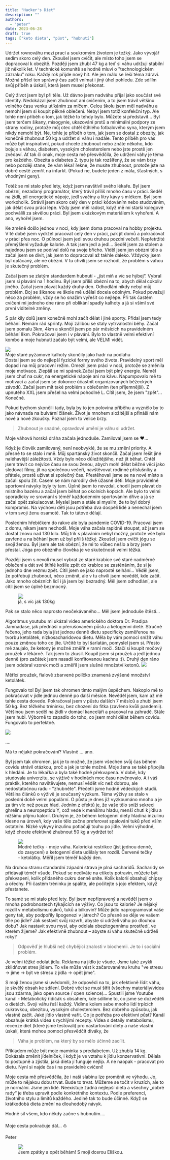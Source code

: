 ```yaml
---
title: "Hacker's Diet"
description: ""
authors:
  - "peter"
date: 2023-06-28
draft: true
tags: ["keto dieta", "púst", "hubnutí"]
---
```

Udržet rovnováhu mezi prací a soukromým životem je težký. Jako vývojář sedím skoro celý den. Zkoušel jsem cvičit, ale místo toho jsem se dopracoval k obezitě. Později jsem zhubl 47 kg a teď si váhu udržuji stabilní již několik let. V technické komunitě se hodně mluví o "technologickém zázraku" roku. Každý rok přijde nový hit. Ale jen málo se řeší téma zdraví. Možná přišel ten správný čas začít vnímat i jiný úhel pohledu. Zde sdílím svůj příběh a úskalí, která jsem musel překonat.

Celý život jsem byl při těle. Už dávno jsem nadváhu přijal jako součást své identity. Nedokázal jsem zhubnout ani cvičením, a to jsem trávil většinu volného času venku utíkáním za míčem. Celou školu jsem měl nadváhu a nemohl jsem si koupit pěkné oblečení. Nebyl jsem totiž konfekční typ. Ale tohle není příběh o tom, jak těžké to tehdy bylo. Můžete si představit... Byl jsem terčem šikany, misogynie, ukazování prstů a minimální podpory ze strany rodiny, protože můj otec chtěl štíhlého fotbalového syna, kterým jsem nikdy nemohl být. Ne, tohle je příběh o tom, jak jsem se dostal z obezity, jak konečně zhubnout 50 kg a udržet si váhu i nadále. Tento příběh pro vás může být inspirativní, pokud chcete zhubnout nebo znáte někoho, kdo bojuje s váhou, diabetem, vysokým cholesterolem nebo jste prostě jen zvědaví. Ať tak či onak, moje cesta mě přesvědčila, že udržení váhy je téma pro každého. Obezita a diabetes 2. typu je tak rozšířený, že se vám brzy nebo později stane, že vám lékař řekne, že musíte zhubnout, protože jste na dobré cestě zemřít na infarkt. (Pokud ne, budete jeden z mála, šťastných, s vhodnými geny).

Totéž se mi stalo před lety, když jsem navštívil svého lékaře. Byl jsem obézní, nezadaný programátor, který trávil příliš mnoho času v práci. Seděl na židli, pil energetické nápoje, jedl svačiny a litry kávy s mlékem. Byl jsem workoholik. Strávil jsem skoro celý den v práci kódováním nebo studováním, jak dělat svou práci lépe. Vždy jsem měl radost, když mě mí starší kolegové pochválili za skvělou práci. Byl jsem ukázkovým materiálem k vyhoření. A ano, vyhořel jsem.

Ke změně došlo jednou v noci, kdy jsem doma pracoval na hobby projektu. V té době jsem vydržel pracovat celý den v práci, pak jít domů a pokračovat v práci přes noc. O půlnoci jsem jedl svou druhou pozdní večeři. Nepřetržité přemýšlení vyžaduje kalorie. A tak jsem jedl a jedl... Seděl jsem za stolem a najednou jsem se podíval dolů na svoje břicho. Viděl jsem jen obézní tělo a začal jsem se divit, jak jsem to dopracoval až takhle daleko. Vždycky jsem byl oplácaný, ale ne obézní. V tu chvíli jsem se rozhodl, že problém s váhou je skutečný problém.

Začal jsem se zlatým standardem hubnutí - „jíst míň a víc se hýbej“. Vybral jsem si plavání na 1 hodinu. Byl jsem příliš obézní na to, abych dělal cokoliv jiného. Začal jsem plavat každý druhý den. Odhodlání nikdy nebyl můj problém. Boj se šikanou ve škole mě udělal docela odolným. Pokud považuji něco za problém, vždy se ho snažím vyřešit co nejlépe. Při tak častém cvičení mi jednoho dne ráno při oblíkání spadly kalhoty a já si všiml své první viditelné změny.

S pár kily dolů jsem konečně mohl začít dělat i jiné sporty. Přidal jsem tedy běhání. Nemám rád sprinty. Mojí zálibou se staly vytrvalostní běhy. Začal jsem pomalu 3km, 4km a skončil jsem po pár měsících na pravidelném běhání 8km. Pokračoval jsem i v plavání. Bylo to vlastně velmi efektivní kombo a moje hubnutí začalo být velmi, ale VELMI vidět.
</figure>
  <img src="hubnutipohybem.jpg" >
  <figcaption>
    Moje staré pyžamové kalhoty skončily jako hadr na podlahu
  </figcaption>
</figure>
Dostal jsem se do nejlepší fyzické formy svého života. Pravidelný sport měl dopad i na můj pracovní režim. Omezil jsem práci v noci, protože se změnila moje motivace. Zlepšil se mi spánek.Začal jsem být plný energie. Neměl jsem chuť na cukr, na energetické nápoje ani na kávu. Napumpovalo mě to motivací a začal jsem se dokonce účastnit organizovaných běžeckých závodů. Začal jsem mít také problém s oblečením (ten příjemnější). Z upnutého XXL jsem přešel na velmi pohodlné L. Cítil jsem, že jsem "zpět"... Konečně.

Pokud bychom skončili tady, byla by to jen polovina příběhu a vyznělo by to jako návnada na bulvární článek. Život je mnohem složitější a přináší nám nové a nové zkoušky. Poznal jsem to velice brzy. 

> Zhubnout je snadné, opravdové umění je váhu si udržet.

Moje váhová horská dráha začala jednoduše. Zamiloval jsem se ❤...

Když je člověk zamilovaný, není neobvyklé, že se mu změní priority. A přesně to se stalo i mně. Můj spartánský život skončil. Začal jsem řešit jiné naléhavější záležitosti. Vždy bylo něco důležitějšího, než jít běhat. Chtěl jsem trávit co nejvíce času se svou ženou, abych mohl dělat běžné věci jako sledovat filmy, jít na společnou večeři, navštěvovat rodinné příslušníky a přátele, prostě užívat si společný čas. Přestěhovali jsme se na nové místo a začali spolu žít. Časem se nám narodily dvě úžasné děti. Moje pravidelné sportovní návyky byly ty tam. Úplně jsem to nevzdal, chodil jsem plavat do místního bazénu a začal jsem běhat po okolních kopcích. Ale bylo to velmi sporadicky ve srovnání s téměř každodenním sportováním dříve a já se začal opět zakulacovat. Myslel jsem a stále si myslím, že to byl dobrý kompromis. Na výchovu dětí jsou potřeba dva dospělí lidé a nenechal jsem v tom svoji ženu osamotě. Tak to tátové dělají.

Posledním hřebíčkem do rakve ale byla pandemie COVID-19. Pracoval jsem z domu, nikam jsem nechodil. Moje váha začala rapidně stoupat, až jsem se dostal znovu nad 130 kilo. Můj trik s plaváním nebyl možný, protože vše bylo zavřené a na běhání jsem už byl příliš těžký. Zkoušel jsem cvičit jógu se svojí ženou. Byl jsem ale tak obézní, že mi to vůbec nešlo a brzy jsem přestal. Jóga pro obézního člověka je ve skutečnosti velmi těžká.

Později jsem s nevolí musel vybrat ze staré krabice své staré nadměrné oblečení a dát své štíhlé košile zpět do krabice se zasténáním, že si je jednoho dne vezmu zpět. Cítil jsem se jako naprosté selhání... Věděl jsem, že potřebuji zhubnout, něco změnit, ale v tu chvíli jsem nevěděl, kde začít. Jako mnoho obézních lidí i já jsem byl bezradný. Měl jsem odhodlání, ale cítil jsem se úplně bezmocný.
<figure>
  <img src="me_obese.jpg" > 
  <figcaption>
    já, s víc jak 130kg
  </figcaption>
</figure>

Pak se stalo něco naprosto neočekávaného... Měl jsem jednoduše štěstí...

Algoritmus youtubu mi ukázal video amerického doktora Dr. Pradipa Jamnadase, jak přednáší o přerušovaném půstu a ketogenní dietě. Stručně řečeno, jeho rada byla jíst jednou denně dietu specificky zaměřenou na tvorbu ketolátek, nízkosacharidovou dietu. Měla by vám pomoci snížit váhu pouze změnou toho co jíte. Určitě to byl šarlatán, pomyslel jsem si. Přesto mě zaujalo, že ketony je možné změřit v ranní moči. Stačí si koupit močový proužek v lékárně. Tak jsem to zkusil. Koupil jsem si proužek a jedl jednou denně (pro začátek jsem nasadil konfitovanou kachnu :)). Druhý den ráno jsem odebral vzorek moči a změřil jsem slušné množství ketonů.
</igure>
  <img src="mereni.jpg" >
  <figcaption>
    Měřící proužek, fialově zbarvené políčko znamená zvýšené množství ketolátek.
  </figcaption>
</figure>

Fungovalo to! Byl jsem tak ohromen tímto malým úspěchem. Nakoplo mě to pokračovat v jídle jednou denně po další měsíce. Nevěděl jsem, kam až mě tahle cesta dovede. Pokračoval jsem v půstu dalších 7 měsíců a zhubl jsem 50 kg. Bez těžkého tréninku, bez chození do fitka (zavřeno kvůli pandemii). Většinou jsem seděl na židli v domácí kanceláři a pracoval na zahradě. Stále jsem hubl. Výborně to zapadlo do toho, co jsem mohl dělat během covidu. Fungovalo to perfektně.

<img src="vazeni.jpg" >

....

Má to nějaké pokračování? Vlastně ... ano.

Byl jsem tak ohromen, jak je to možné, že jsem všechen svůj čas během covidu strávil otázkou, proč a jak je tohle možné. Moje žena se také připojila k hledáni. Je to lékařka a byla také hodně překvapená. V době, kdy studovala univerzitu, se výživě v hodinách moc času nevěnovalo. A i váš praktik, kterého navštěvujete, nemusí vědět víc než dobrou, ale nedostatočnou radu - "zhubněte".  Přečetli jsme hodně vědeckých studií. Většina článků o výživě je současný výzkum. Téma výživy se stalo v poslední době velmi populární. O půstu je dnes již vyzkoumáno mnoho a je za tím víc než pouze hlad. Jedním z efektů je, že vaše tělo sníží sekreci ghrelinu a neuropeptidu Y, což vede k menšímu hladu, menší chuti k jídlu a nižšímu příjmu kalorií. Druhým je, že během ketogenní diety hladina inzulinu klesne na úroveň, kdy vaše tělo začne preferovat spalování tuků před vším ostatním. Nízké výkyvy inzulinu potlačují touhu po jídle. Velmi výhodné, když chcete efektivně zhubnout 50 kg a vydržet to!

<figure>
  <img src="mereni_tabulka.png">
  <figcaption>
    Modré tečky - moje váha. Kalorická restrikce (jíst jednou denně, do zasycení) a ketogenní dieta udělaly ten rozdíl. Červené tečky - ketolátky. Měřil jsem téměř každý den.
  </figcaption>
</figure>

Na druhou stranu standardní západní strava je plná sacharidů. Sacharidy se přidávají téměř všude. Pokud se nedíváte na etikety potravin, můžete být překvapeni, kolik přidaného cukru denně sníte. Kolik kalorií obsahují chipsy a ořechy. Při častém tréninku je spálíte, ale počítejte s jojo efektem, když přestanete.

To samé se mi stalo před lety. Byl jsem nepřipravený a nevěděl jsem o mnoha podrobnostech týkajících se výživy. Co jsou to kalorie? Je nějaký rozdíl v metabolismu cukrů, tuků a bílkovin? Může jídlo naprogramovat vaše geny tak, aby podpořily lipogenezi v játrech? Co přesně se děje ve vašem těle po jídle? Jak sestavit svůj rozvrh, abyste si udrželi váhu po dlouhou dobu? Jak nastavit svou mysl, aby odolala obezitogennímu prostředí, ve kterém žijeme? Jak efektivně zhubnout – abyste si váhu skutečně udrželi roky? 

> Odpověď je hlubší než chybějící znalosti v biochemii. Je to i sociální problém. 

Je velmi těžké odolat jídlu. Reklama na jídlo je všude. Jsme také zvyklí zklidňovat stres jídlem. To vše může vést k začarovanému kruhu "ve stresu -> jíme -> být ve stresu z jídla -> opět jíme".

S mojí ženou jsme si uvědomili, že odpovědi na to, jak efektivně řídit váhu, je skvělý obsah ke sdílení. Dobré věci se musí šířit (všechny materiály/videa jsou zdarma, jako open source / open science)... Spustili jsme Youtube kanál - Metabolický řidičák s obsahem, kde sdílíme to, co jsme se dozvěděli o dietách. Svoji váhu řeší každý. Vidíme kolem sebe mnoho lidí trpících cukrovkou, obezitou, vysokým cholesterolem. Bez dobrého způsobu, jak vlastně začít. Jaké jídlo vlastně vařit. Co je potřeba pro efektivní půst? Kanál obsahuje krátká videa s rychlými recepty. Videa s detaily  metabolismu, recenze diet (které jsme testovali) pro nastartování diety a naše vlastní úskalí, která mohou pomoci přesvědčit diváky, že 

> Váha je problém, na který by se mělo účinně zacílit.

Příkladem může být moje maminka s prediabetem. Už zhubla 14 kg. Dokázala změnit jídelníček, i když je ve vztahu k jídlu konzervativní. Dělala to postupně a zjistila, jaká dieta jí funguje nejlíp. A ne naopak - pracovat pro dietu. Nyní si najde čas i na pravidelné cvičení!

Moje cesta mě přesvědčila, že i naši slabinu lze proměnit ve výhodu. Jo, může to nějakou dobu trvat. Bude to trvat. Můžeme se točit v kruzích, ale to je normální. Jsme jen lidé. Neexistuje žádná nejlepší dieta a všechny „dobré rady“ je třeba upravit podle konkrétního kontextu. Podle preferencí, životního stylu a limitů každého. Jedině tak to bude účinné. Když se krátkodobá dieta změní na dlouhodobý návyk.

Hodně sil všem, kdo někdy začne s hubnutím....

Moje cesta pokračuje dál... ⛵

Peter

<figure>
  <img src="bezim.jpg">
  <figcaption>
   Jsem zpátky a opět běhám! S mojí dcerou Eliškou.
  </figcaption>
</figure>